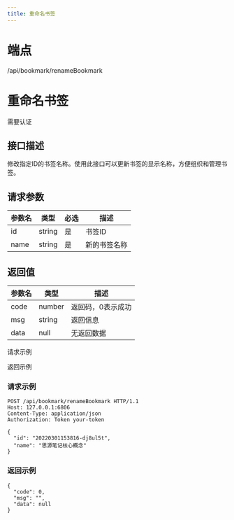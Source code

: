 ```yaml
---
title: 重命名书签
---
```

# 端点

/api/bookmark/renameBookmark

# 重命名书签

需要认证

## 接口描述

修改指定ID的书签名称。使用此接口可以更新书签的显示名称，方便组织和管理书签。

## 请求参数

| 参数名 | 类型 | 必选 | 描述 |
| --- | --- | --- | --- |
| id | string | 是 | 书签ID |
| name | string | 是 | 新的书签名称 |

## 返回值

| 参数名 | 类型 | 描述 |
| --- | --- | --- |
| code | number | 返回码，0表示成功 |
| msg | string | 返回信息 |
| data | null | 无返回数据 |

请求示例

返回示例

### 请求示例

```
POST /api/bookmark/renameBookmark HTTP/1.1
Host: 127.0.0.1:6806
Content-Type: application/json
Authorization: Token your-token

{
  "id": "20220301153816-dj8ul5t",
  "name": "思源笔记核心概念"
}
```

### 返回示例

```
{
  "code": 0,
  "msg": "",
  "data": null
}
```

